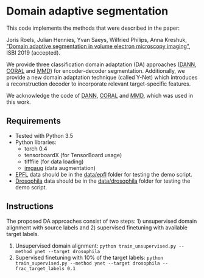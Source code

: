 # Domain adaptive segmentation

This code implements the methods that were described in the paper: 

Joris Roels, Julian Hennies, Yvan Saeys, Wilfried Philips, Anna Kreshuk, ["Domain adaptive segmentation in volume electron microscopy imaging"](https://arxiv.org/abs/1810.09734), ISBI 2019 (accepted). 

We provide three classification domain adaptation (DA) approaches ([DANN](https://arxiv.org/abs/1502.02791), [CORAL](https://arxiv.org/abs/1607.01719) and [MMD](https://arxiv.org/abs/1505.07818)) for encoder-decoder segmentation. Additionally, we provide a new domain adaptation technique (called Y-Net) which introduces a reconstruction decoder to incorporate relevant target-specific features. 

We acknowledge the code of [DANN](https://github.com/fungtion/DANN), [CORAL](https://github.com/SSARCandy/DeepCORAL) and [MMD](https://github.com/OctoberChang/MMD-GAN), which was used in this work. 

## Requirements
- Tested with Python 3.5
- Python libraries: 
    - torch 0.4
    - tensorboardX (for TensorBoard usage)
    - tifffile (for data loading)
    - [imgaug](https://github.com/aleju/imgaug) (data augmentation) 
- [EPFL](https://cvlab.epfl.ch/data/data-em/) data should be in the [data/epfl](data/epfl) folder for testing the demo script. 
- [Drosophila](https://github.com/unidesigner/groundtruth-drosophila-vnc) data should be in the [data/drosophila](data/drosophila) folder for testing the demo script. 

## Instructions
The proposed DA approaches consist of two steps: 1) unsupervised domain alignment with source labels and 2) supervised finetuning with available target labels. 
1) Unsupervised domain alignment: 
    `python train_unsupervised.py --method ynet --target drosophila`
2) Supervised finetuning with 10% of the target labels: 
    `python train_supervised.py --method ynet --target drosophila --frac_target_labels 0.1`
